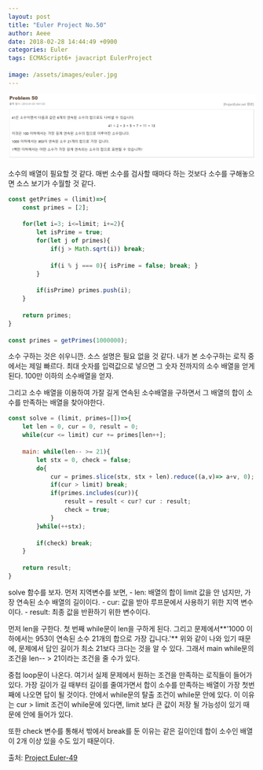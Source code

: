 ```yaml
---
layout: post 
title: "Euler Project No.50" 
author: Aeee 
date: 2018-02-28 14:44:49 +0900 
categories: Euler 
tags: ECMAScript6+ javacript EulerProject

image: /assets/images/euler.jpg
---
```


![Problem](/assets/images/euler/50.PNG)

소수의 배열이 필요할 것 같다. 매번 소수를 검사할 때마다 하는 것보다 소수를 구해놓으면 소스 보기가 수월할 것 같다.

```javascript
const getPrimes = (limit)=>{
    const primes = [2];

    for(let i=3; i<=limit; i+=2){
        let isPrime = true;
        for(let j of primes){
            if(j > Math.sqrt(i)) break;

            if(i % j === 0){ isPrime = false; break; }
        }

        if(isPrime) primes.push(i);
    }

    return primes;
}

const primes = getPrimes(1000000);
```

소수 구하는 것은 쉬우니깐. 소스 설명은 필요 없을 것 같다. 내가 본 소수구하는 로직 중에서는 제일 빠르다. 최대 숫자를 입력값으로 넣으면 그 숫자 전까지의 소수 배열을 얻게된다. 100만 이하의 소수배열을 얻자.

그리고 소수 배열을 이용하여 가잘 길게 연속된 소수배열을 구하면서 그 배열의 합이 소수를 만족하는 배열을 찾아야한다.

```javascript
const solve = (limit, primes=[])=>{
    let len = 0, cur = 0, result = 0;
    while(cur <= limit) cur += primes[len++];

    main: while(len-- >= 21){
        let stx = 0, check = false;
        do{
            cur = primes.slice(stx, stx + len).reduce((a,v)=> a+v, 0);
            if(cur > limit) break;
            if(primes.includes(cur)){
                result = result < cur? cur : result;
                check = true;
            }
        }while(++stx);

        if(check) break;
    }

    return result;
}
```

solve 함수를 보자. 먼저 지역변수를 보면, - len: 배열의 합이 limit 값을 안 넘지만, 가장 연속된 소수 배열의 길이이다. - cur: 값을 받아 루프문에서 사용하기 위한 지역 변수이다. - result: 최종 값을 반환하기 위한 변수이다.

먼저 len을 구한다. 첫 번째 while문이 len을 구하게 된다. 그리고 문제에서**'1000 이하에서는 953이 연속된 소수 21개의 합으로 가장 깁니다.'** 위와 같이 나와 있기 때문에, 문제에서 답인 길이가 최소 21보다 크다는 것을 알 수 있다. 그래서 main while문의 조건을 len-- > 21이라는 조건을 줄 수가 있다.

중첩 loop문이 나온다. 여기서 실제 문제에서 원하는 조건을 만족하는 로직들이 들어가 있다. 가장 길이가 길 때부터 길이를 줄여가면서 합이 소수를 만족하는 배열이 가장 첫번째에 나오면 답이 될 것이다. 안에서 while문의 탈출 조건이 while문 안에 있다. 이 이유는 cur > limit 조건이 while문에 있다면, limit 보다 큰 값이 저장 될 가능성이 있기 때문에 안에 들어가 있다.

또한 check 변수를 통해서 밖에서 break를 둔 이유는 같은 길이인데 합이 소수인 배열이 2개 이상 있을 수도 있기 때문이다.

출처: [Project Euler-49](http://euler.synap.co.kr/prob_detail.php?id=50)
